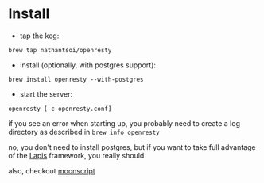 # Install

 * tap the keg:
 
 ```brew tap nathantsoi/openresty```

 * install (optionally, with postgres support):
 
 ```brew install openresty --with-postgres```

 * start the server:

 ```openresty [-c openresty.conf]```

if you see an error when starting up, you probably need to create a log directory as described in `brew info openresty`

no, you don't need to install postgres, but if you want to take full advantage of the [Lapis](http://goo.gl/BEO3MO) framework, you really should

also, checkout [moonscript](http://goo.gl/5cvvFO)


